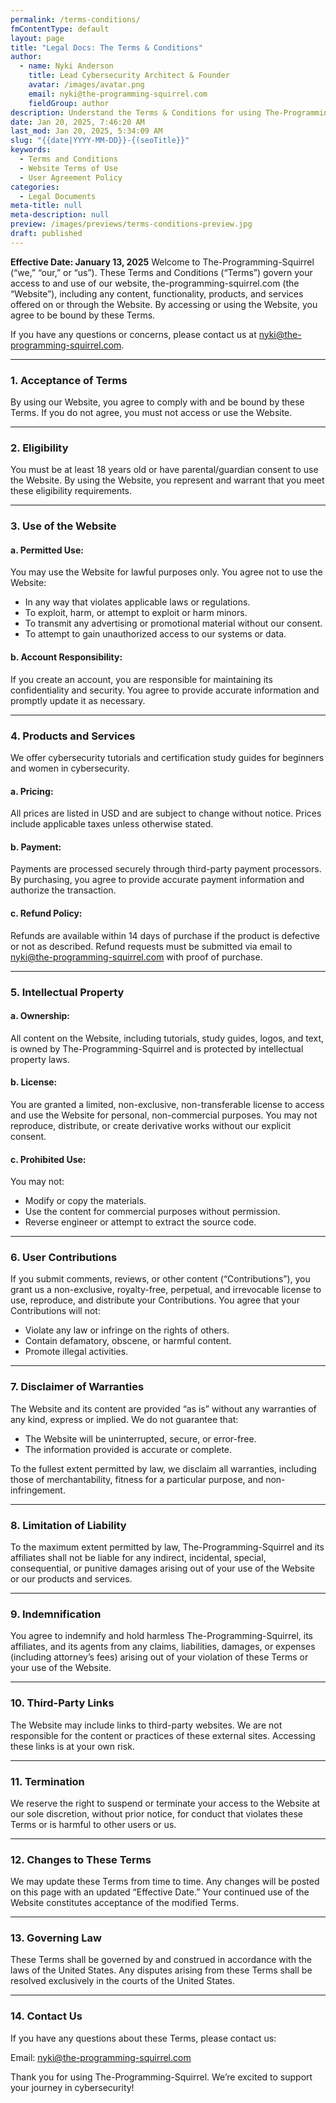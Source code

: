 ```yaml
---
permalink: /terms-conditions/
fmContentType: default
layout: page
title: "Legal Docs: The Terms & Conditions"
author:
  - name: Nyki Anderson
    title: Lead Cybersecurity Architect & Founder
    avatar: /images/avatar.png
    email: nyki@the-programming-squirrel.com
    fieldGroup: author
description: Understand the Terms & Conditions for using The-Programming-Squirrel website and ensure a safe and compliant experience.
date: Jan 20, 2025, 7:46:20 AM
last_mod: Jan 20, 2025, 5:34:09 AM
slug: "{{date|YYYY-MM-DD}}-{(seoTitle}}"
keywords:
  - Terms and Conditions
  - Website Terms of Use
  - User Agreement Policy
categories:
  - Legal Documents
meta-title: null
meta-description: null
preview: /images/previews/terms-conditions-preview.jpg
draft: published
---
```

**Effective Date: January 13, 2025**
Welcome to The-Programming-Squirrel (“we,” “our,” or “us”). These Terms and Conditions (“Terms”) govern your access to and use of our website, the-programming-squirrel.com (the “Website”), including any content, functionality, products, and services offered on or through the Website. By accessing or using the Website, you agree to be bound by these Terms.

If you have any questions or concerns, please contact us at <nyki@the-programming-squirrel.com>.

---

### 1. **Acceptance of Terms**

By using our Website, you agree to comply with and be bound by these Terms. If you do not agree, you must not access or use the Website.

---

### 2. **Eligibility**

You must be at least 18 years old or have parental/guardian consent to use the Website. By using the Website, you represent and warrant that you meet these eligibility requirements.

---

### 3. **Use of the Website**

#### **a. Permitted Use:**

You may use the Website for lawful purposes only. You agree not to use the Website:

- In any way that violates applicable laws or regulations.
- To exploit, harm, or attempt to exploit or harm minors.
- To transmit any advertising or promotional material without our consent.
- To attempt to gain unauthorized access to our systems or data.

#### **b. Account Responsibility:**

If you create an account, you are responsible for maintaining its confidentiality and security. You agree to provide accurate information and promptly update it as necessary.

---

### 4. **Products and Services**

We offer cybersecurity tutorials and certification study guides for beginners and women in cybersecurity.

#### **a. Pricing:**

All prices are listed in USD and are subject to change without notice. Prices include applicable taxes unless otherwise stated.

#### **b. Payment:**

Payments are processed securely through third-party payment processors. By purchasing, you agree to provide accurate payment information and authorize the transaction.

#### **c. Refund Policy:**

Refunds are available within 14 days of purchase if the product is defective or not as described. Refund requests must be submitted via email to <nyki@the-programming-squirrel.com> with proof of purchase.

---

### 5. **Intellectual Property**

#### **a. Ownership:**

All content on the Website, including tutorials, study guides, logos, and text, is owned by The-Programming-Squirrel and is protected by intellectual property laws.

#### **b. License:**

You are granted a limited, non-exclusive, non-transferable license to access and use the Website for personal, non-commercial purposes. You may not reproduce, distribute, or create derivative works without our explicit consent.

#### **c. Prohibited Use:**

You may not:

- Modify or copy the materials.
- Use the content for commercial purposes without permission.
- Reverse engineer or attempt to extract the source code.

---

### 6. **User Contributions**

If you submit comments, reviews, or other content (“Contributions”), you grant us a non-exclusive, royalty-free, perpetual, and irrevocable license to use, reproduce, and distribute your Contributions. You agree that your Contributions will not:

- Violate any law or infringe on the rights of others.
- Contain defamatory, obscene, or harmful content.
- Promote illegal activities.

---

### 7. **Disclaimer of Warranties**

The Website and its content are provided “as is” without any warranties of any kind, express or implied. We do not guarantee that:

- The Website will be uninterrupted, secure, or error-free.
- The information provided is accurate or complete.

To the fullest extent permitted by law, we disclaim all warranties, including those of merchantability, fitness for a particular purpose, and non-infringement.

---

### 8. **Limitation of Liability**

To the maximum extent permitted by law, The-Programming-Squirrel and its affiliates shall not be liable for any indirect, incidental, special, consequential, or punitive damages arising out of your use of the Website or our products and services.

---

### 9. **Indemnification**

You agree to indemnify and hold harmless The-Programming-Squirrel, its affiliates, and its agents from any claims, liabilities, damages, or expenses (including attorney’s fees) arising out of your violation of these Terms or your use of the Website.

---

### 10. **Third-Party Links**

The Website may include links to third-party websites. We are not responsible for the content or practices of these external sites. Accessing these links is at your own risk.

---

### 11. **Termination**

We reserve the right to suspend or terminate your access to the Website at our sole discretion, without prior notice, for conduct that violates these Terms or is harmful to other users or us.

---

### 12. **Changes to These Terms**

We may update these Terms from time to time. Any changes will be posted on this page with an updated “Effective Date.” Your continued use of the Website constitutes acceptance of the modified Terms.

---

### 13. **Governing Law**

These Terms shall be governed by and construed in accordance with the laws of the United States. Any disputes arising from these Terms shall be resolved exclusively in the courts of the United States.

---

### 14. **Contact Us**

If you have any questions about these Terms, please contact us:

Email: <nyki@the-programming-squirrel.com>

Thank you for using The-Programming-Squirrel. We’re excited to support your journey in cybersecurity!
